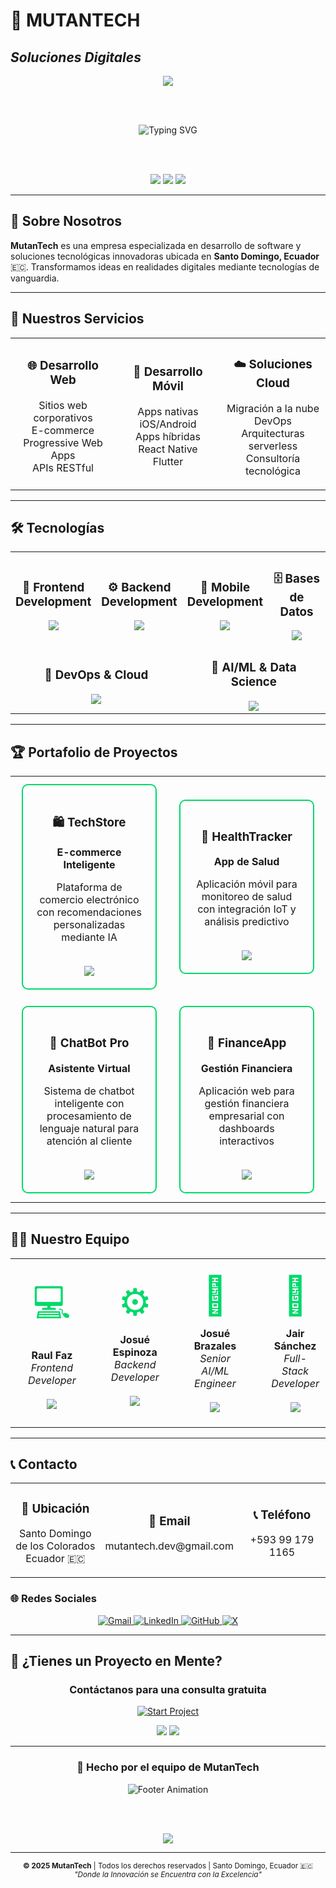 # 🤖 MUTANTECH
## _Soluciones Digitales_

<div align="center">
  <img src="https://capsule-render.vercel.app/api?type=waving&color=gradient&customColorList=5,10,15,10,5&height=300&section=header&text=MUTANTECH&fontSize=90&fontAlignY=35&animation=twinkling&fontColor=ffffff" />
</div>

<br><br>

<div align="center">
  <img src="https://readme-typing-svg.herokuapp.com?font=JetBrains+Mono&size=22&duration=3000&pause=1000&color=00D96B&center=true&vCenter=true&multiline=true&repeat=true&width=900&height=120&lines=🚀+DESARROLLO+WEB+%26+MÓVIL;🤖+INTELIGENCIA+ARTIFICIAL;☁️+SOLUCIONES+CLOUD;💡+INNOVACIÓN+TECNOLÓGICA" alt="Typing SVG" />
</div>

<br><br>

<p align="center">
  <img src="https://img.shields.io/badge/Estado-Innovando_el_Futuro-00D96B?style=for-the-badge&logoColor=white" />
  <img src="https://img.shields.io/badge/Ubicación-Santo_Domingo,_Ecuador-00D96B?style=for-the-badge&logoColor=white" />
  <img src="https://img.shields.io/badge/Año-2025-00D96B?style=for-the-badge" />
</p>

---

## 🚀 Sobre Nosotros

**MutanTech** es una empresa especializada en desarrollo de software y soluciones tecnológicas innovadoras ubicada en **Santo Domingo, Ecuador** 🇪🇨. Transformamos ideas en realidades digitales mediante tecnologías de vanguardia.

---

## 💼 Nuestros Servicios

<div align="center">
  <table>
    <tr>
      <td align="center" width="33%">
        <h3>🌐 Desarrollo Web</h3>
        <p>Sitios web corporativos<br>E-commerce<br>Progressive Web Apps<br>APIs RESTful</p>
      </td>
      <td align="center" width="33%">
        <h3>📱 Desarrollo Móvil</h3>
        <p>Apps nativas iOS/Android<br>Apps híbridas<br>React Native<br>Flutter</p>
      </td>
      <td align="center" width="33%">
        <h3>☁️ Soluciones Cloud</h3>
        <p>Migración a la nube<br>DevOps<br>Arquitecturas serverless<br>Consultoría tecnológica</p>
      </td>
    </tr>
  </table>
</div>

---

## 🛠️ Tecnologías

<div align="center">
  <table>
    <tr>
      <td align="center" width="25%">
        <h3>🎨 Frontend Development</h3>
        <img src="https://skillicons.dev/icons?i=html,css,js,ts,react,vue,angular,tailwind,bootstrap,sass&perline=5" />
      </td>
      <td align="center" width="25%">
        <h3>⚙️ Backend Development</h3>
        <img src="https://skillicons.dev/icons?i=nodejs,python,java,php,express,fastapi,spring,laravel&perline=4" />
      </td>
      <td align="center" width="25%">
        <h3>📱 Mobile Development</h3>
        <img src="https://skillicons.dev/icons?i=flutter,dart,react,kotlin,swift&perline=3" />
      </td>
      <td align="center" width="25%">
        <h3>🗄️ Bases de Datos</h3>
        <img src="https://skillicons.dev/icons?i=mysql,postgresql,mongodb,redis,firebase&perline=3" />
      </td>
    </tr>
    <tr>
      <td align="center" colspan="2" width="50%">
        <h3>🔧 DevOps & Cloud</h3>
        <img src="https://skillicons.dev/icons?i=docker,kubernetes,aws,gcp,azure,jenkins,github&perline=4" />
      </td>
      <td align="center" colspan="2" width="50%">
        <h3>🤖 AI/ML & Data Science</h3>
        <img src="https://skillicons.dev/icons?i=python,tensorflow,pytorch,jupyter&perline=4" />
      </td>
    </tr>
  </table>
</div>

---

## 🏆 Portafolio de Proyectos

<div align="center">
  <table>
    <tr>
      <td width="50%">
        <div align="center" style="border: 2px solid #00D96B; padding: 20px; margin: 10px; border-radius: 10px;">
          <h3>🛍️ TechStore</h3>
          <p><strong>E-commerce Inteligente</strong></p>
          <p>Plataforma de comercio electrónico con recomendaciones personalizadas mediante IA</p>
          <br>
          <img src="https://skillicons.dev/icons?i=react,nodejs,mongodb,express" />
        </div>
      </td>
      <td width="50%">
        <div align="center" style="border: 2px solid #00D96B; padding: 20px; margin: 10px; border-radius: 10px;">
          <h3>📱 HealthTracker</h3>
          <p><strong>App de Salud</strong></p>
          <p>Aplicación móvil para monitoreo de salud con integración IoT y análisis predictivo</p>
          <br>
          <img src="https://skillicons.dev/icons?i=flutter,firebase,python,tensorflow" />
        </div>
      </td>
    </tr>
    <tr>
      <td width="50%">
        <div align="center" style="border: 2px solid #00D96B; padding: 20px; margin: 10px; border-radius: 10px;">
          <h3>🤖 ChatBot Pro</h3>
          <p><strong>Asistente Virtual</strong></p>
          <p>Sistema de chatbot inteligente con procesamiento de lenguaje natural para atención al cliente</p>
          <br>
          <img src="https://skillicons.dev/icons?i=python,tensorflow,react,nodejs" />
        </div>
      </td>
      <td width="50%">
        <div align="center" style="border: 2px solid #00D96B; padding: 20px; margin: 10px; border-radius: 10px;">
          <h3>🏦 FinanceApp</h3>
          <p><strong>Gestión Financiera</strong></p>
          <p>Aplicación web para gestión financiera empresarial con dashboards interactivos</p>
          <br>
          <img src="https://skillicons.dev/icons?i=vue,laravel,mysql,docker" />
        </div>
      </td>
    </tr>
  </table>
</div>

---

## 👨‍💻 Nuestro Equipo

<div align="center">
  <table>
    <tr>
      <td align="center" width="20%">
        <div align="center" style="padding: 20px;">
          <div style="font-size: 60px; color: #00D96B; margin-bottom: 15px;">💻</div>
          <strong>Raul Faz</strong><br>
          <em>Frontend Developer</em><br><br>
          <a href="mailto:refaz@espe.edu.ec">
            <img src="https://img.shields.io/badge/Email-00D96B?style=flat&logo=gmail&logoColor=white" />
          </a>
        </div>
      </td>
      <td align="center" width="20%">
        <div align="center" style="padding: 20px;">
          <div style="font-size: 60px; color: #00D96B; margin-bottom: 15px;">⚙️</div>
          <strong>Josué Espinoza</strong><br>
          <em>Backend Developer</em><br><br>
          <a href="mailto:ejespinoza5@espe.edu.ec">
            <img src="https://img.shields.io/badge/Email-00D96B?style=flat&logo=gmail&logoColor=white" />
          </a>
        </div>
      </td>
      <td align="center" width="20%">
        <div align="center" style="padding: 20px;">
          <div style="font-size: 60px; color: #00D96B; margin-bottom: 15px;">🤖</div>
          <strong>Josué Brazales</strong><br>
          <em>Senior AI/ML Engineer</em><br><br>
          <a href="mailto:jabrazales@espe.edu.ec">
            <img src="https://img.shields.io/badge/Email-00D96B?style=flat&logo=gmail&logoColor=white" />
          </a>
        </div>
      </td>
      <td align="center" width="20%">
        <div align="center" style="padding: 20px;">
          <div style="font-size: 60px; color: #00D96B; margin-bottom: 15px;">🚀</div>
          <strong>Jair Sánchez</strong><br>
          <em>Full-Stack Developer</em><br><br>
          <a href="mailto:jairssan03@gmail.com">
            <img src="https://img.shields.io/badge/Email-00D96B?style=flat&logo=gmail&logoColor=white" />
          </a>
        </div>
      </td>
      <td align="center" width="20%">
        <div align="center" style="padding: 20px;">
          <div style="font-size: 60px; color: #00D96B; margin-bottom: 15px;">🎨</div>
          <strong>Lesly Gaibor</strong><br>
          <em>UI/UX Designer</em><br><br>
          <a href="mailto:lcgaibor@espe.edu.ec">
            <img src="https://img.shields.io/badge/Email-00D96B?style=flat&logo=gmail&logoColor=white" />
          </a>
        </div>
      </td>
    </tr>
  </table>
</div>

---

## 📞 Contacto

<div align="center">
  <table>
    <tr>
      <td align="center" width="33%">
        <h3>📍 Ubicación</h3>
        <p>Santo Domingo de los Colorados<br>Ecuador 🇪🇨</p>
      </td>
      <td align="center" width="33%">
        <h3>📧 Email</h3>
        <p>mutantech.dev@gmail.com</p>
      </td>
      <td align="center" width="33%">
        <h3>📞 Teléfono</h3>
        <p>+593 99 179 1165</p>
      </td>
    </tr>
  </table>
</div>

### 🌐 Redes Sociales

<p align="center">
  <a href="mailto:mutantech.dev@gmail.com">
    <img src="https://img.shields.io/badge/Gmail-D14836?style=for-the-badge&logo=gmail&logoColor=white" alt="Gmail" />
  </a>
  <a href="https://linkedin.com/company/mutantech" target="_blank">
    <img src="https://img.shields.io/badge/LinkedIn-0077B5?style=for-the-badge&logo=linkedin&logoColor=white" alt="LinkedIn" />
  </a>
  <a href="https://github.com/mutantech-dev" target="_blank">
    <img src="https://img.shields.io/badge/GitHub-100000?style=for-the-badge&logo=github&logoColor=white" alt="GitHub" />
  </a>
  <a href="https://twitter.com/mutantech" target="_blank">
    <img src="https://img.shields.io/badge/X-000000?style=for-the-badge&logo=x&logoColor=white" alt="X" />
  </a>
</p>

---

## 🚀 ¿Tienes un Proyecto en Mente?

<div align="center">

### Contáctanos para una consulta gratuita

<p>
  <a href="mailto:mutantech.dev@gmail.com">
    <img src="https://img.shields.io/badge/INICIAR_PROYECTO-Consulta_Gratuita-00D96B?style=for-the-badge&logo=rocket&logoColor=white" alt="Start Project" />
  </a>
</p>

<img src="https://img.shields.io/badge/⚡_RESPUESTA-24_HORAS-00D96B?style=for-the-badge" />
<img src="https://img.shields.io/badge/💡_CONSULTORÍA-GRATUITA-00D96B?style=for-the-badge" />

</div>

---

<div align="center">

### 💚 Hecho por el equipo de MutanTech

<img src="https://readme-typing-svg.herokuapp.com?font=JetBrains+Mono&size=18&duration=4000&pause=1000&color=00D96B&center=true&vCenter=true&width=600&lines=🧬+Transformando+ideas+en+código;🚀+Innovación+tecnológica;🌟+Tu+visión+%2B+nuestro+código+%3D+éxito" alt="Footer Animation" />

<br><br>

<img src="https://komarev.com/ghpvc/?username=mutantech&label=Visitas%20al%20Perfil&color=00D96B&style=for-the-badge" />

</div>

---

<div align="center">
<sub><strong>© 2025 MutanTech</strong> | Todos los derechos reservados | Santo Domingo, Ecuador 🇪🇨</sub><br>
<sub><em>"Donde la Innovación se Encuentra con la Excelencia"</em></sub>
</div>
